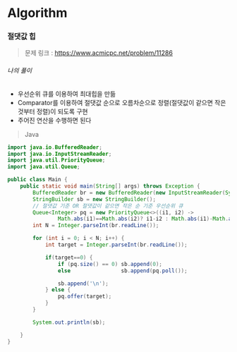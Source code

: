 # Algorithm

### 절댓값 힙

> 문제 링크 : https://www.acmicpc.net/problem/11286



###### 나의 풀이

* 우선순위 큐를 이용하여 최대힙을 만듦
* Comparator를 이용하여 절댓값 순으로 오름차순으로 정렬(절댓값이 같으면 작은것부터 정렬)이 되도록 구현
* 주어진 연산을 수행하면 된다




> Java

~~~java
import java.io.BufferedReader;
import java.io.InputStreamReader;
import java.util.PriorityQueue;
import java.util.Queue;

public class Main {
    public static void main(String[] args) throws Exception {
        BufferedReader br = new BufferedReader(new InputStreamReader(System.in));
        StringBuilder sb = new StringBuilder();
        // 절댓값 기준 OR 절댓값이 같으면 작은 순 기준 우선순위 큐
        Queue<Integer> pq = new PriorityQueue<>((i1, i2) ->
                Math.abs(i1)==Math.abs(i2)? i1-i2 : Math.abs(i1)-Math.abs(i2));
        int N = Integer.parseInt(br.readLine());

        for (int i = 0; i < N; i++) {
            int target = Integer.parseInt(br.readLine());

            if(target==0) {
                if (pq.size() == 0) sb.append(0);
                else                sb.append(pq.poll());

                sb.append('\n');
            } else {
                pq.offer(target);
            }
        }

        System.out.println(sb);

    }
}
~~~